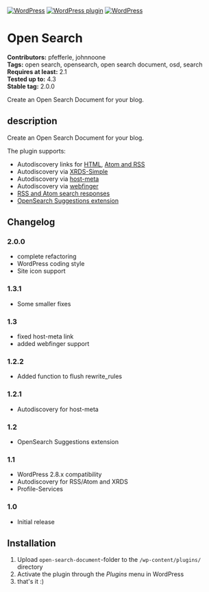 [![WordPress](https://img.shields.io/wordpress/v/open-search-document.svg?style=flat-square)](https://wordpress.org/plugins/open-search-document/) [![WordPress plugin](https://img.shields.io/wordpress/plugin/v/open-search-document.svg?style=flat-square)](https://wordpress.org/plugins/open-search-document/changelog/) [![WordPress](https://img.shields.io/wordpress/plugin/dt/open-search-document.svg?style=flat-square)](https://wordpress.org/plugins/open-search-document/) 

# Open Search #
**Contributors:** pfefferle, johnnoone  
**Tags:** open search, opensearch, open search document, osd, search  
**Requires at least:** 2.1  
**Tested up to:** 4.3  
**Stable tag:** 2.0.0  

Create an Open Search Document for your blog.

## description ##

Create an Open Search Document for your blog.

The plugin supports:

* Autodiscovery links for [HTML](http://www.opensearch.org/Specifications/OpenSearch/1.1#Autodiscovery_in_HTML.2FXHTML), [Atom and RSS](http://www.opensearch.org/Specifications/OpenSearch/1.1#Autodiscovery_in_RSS.2FAtom)
* Autodiscovery via [XRDS-Simple](http://wordpress.org/extend/plugins/xrds-simple/)
* Autodiscovery via [host-meta](http://wordpress.org/extend/plugins/host-meta/)
* Autodiscovery via [webfinger](http://wordpress.org/extend/plugins/webfinger/)
* [RSS and Atom search responses](http://www.opensearch.org/Specifications/OpenSearch/1.1#Examples_of_OpenSearch_responses)
* [OpenSearch Suggestions extension](http://www.opensearch.org/Specifications/OpenSearch/Extensions/Suggestions/1.0)

## Changelog ##

### 2.0.0 ###
* complete refactoring
* WordPress coding style
* Site icon support

### 1.3.1 ###
* Some smaller fixes

### 1.3 ###
* fixed host-meta link
* added webfinger support

### 1.2.2 ###
* Added function to flush rewrite_rules

### 1.2.1 ###
* Autodiscovery for host-meta

### 1.2 ###
* OpenSearch Suggestions extension

### 1.1 ###
* WordPress 2.8.x compatibility
* Autodiscovery for RSS/Atom and XRDS
* Profile-Services

### 1.0 ###
* Initial release

## Installation ##

1. Upload `open-search-document`-folder to the `/wp-content/plugins/` directory
2. Activate the plugin through the *Plugins* menu in WordPress
3. that's it :)
